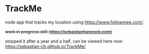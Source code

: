 # TrackMe
node app that tracks my location using https://www.followmee.com/.

~~work in progress still: https://sebastianhancock.com/~~

stopped it after a year and a half, can be viewed here now: https://sebastian-ch.github.io/TrackMe/
